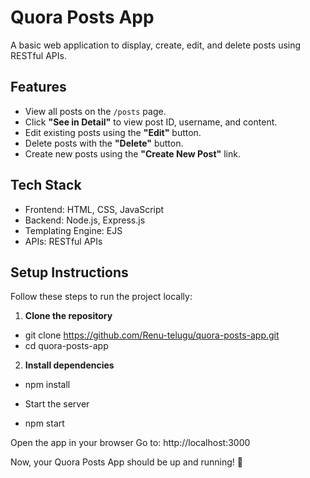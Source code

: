 # Quora Posts App

A basic web application to display, create, edit, and delete posts using RESTful APIs.

## Features

- View all posts on the `/posts` page.
- Click **"See in Detail"** to view post ID, username, and content.
- Edit existing posts using the **"Edit"** button.
- Delete posts with the **"Delete"** button.
- Create new posts using the **"Create New Post"** link.

## Tech Stack

- Frontend: HTML, CSS, JavaScript
- Backend: Node.js, Express.js
- Templating Engine: EJS
- APIs: RESTful APIs

## Setup Instructions

Follow these steps to run the project locally:

1. **Clone the repository**  

  - git clone https://github.com/Renu-telugu/quora-posts-app.git
  - cd quora-posts-app

2. **Install dependencies**

  - npm install
  - Start the server
  
  - npm start

Open the app in your browser
Go to: http://localhost:3000

Now, your Quora Posts App should be up and running! 🚀
